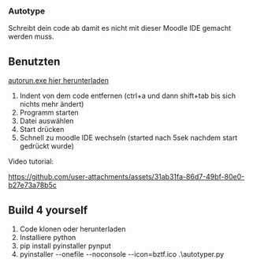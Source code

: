 ### Autotype
Schreibt dein code ab damit es nicht mit dieser Moodle IDE gemacht werden muss.

## Benutzten

[autorun.exe hier herunterladen](https://github.com/Waradu/autotyper/releases/tag/v1.0.0)

1. Indent von dem code entfernen (ctrl+a und dann shift+tab bis sich nichts mehr ändert)
2. Programm starten
3. Datei auswählen
4. Start drücken
5. Schnell zu moodle IDE wechseln (started nach 5sek nachdem start gedrückt wurde)

Video tutorial:

https://github.com/user-attachments/assets/31ab31fa-86d7-49bf-80e0-b27e73a78b5c

## Build 4 yourself

1. Code klonen oder herunterladen
2. Installiere python
3. pip install pyinstaller pynput
4. pyinstaller --onefile --noconsole --icon=bztf.ico .\autotyper.py
